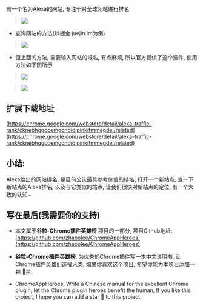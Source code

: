 有一个名为Alexa的网站, 专注于对全球网站进行排名
> ![](https://user-gold-cdn.xitu.io/2019/6/1/16b0ee14e6b2999f?w=1240&h=938&f=png&s=250382)

- 查询网站的方法(以掘金 juejin.im为例)

> ![](https://user-gold-cdn.xitu.io/2019/6/1/16b0ee14e6f738e9?w=600&h=443&f=gif&s=249871)

- 但上面的方法, 需要输入网站的域名, 有点麻烦, 所以官方提供了这个插件, 使用方法如下图所示

> ![](https://user-gold-cdn.xitu.io/2019/6/1/16b0ee14e707497b?w=600&h=397&f=gif&s=54417)

> ![](https://user-gold-cdn.xitu.io/2019/6/1/16b0ee14e71ca4f1?w=1112&h=874&f=png&s=192957)


## 扩展下载地址

[https://chrome.google.com/webstore/detail/alexa-traffic-rank/cknebhggccemgcnbidipinkifmmegdel/related](https://chrome.google.com/webstore/detail/alexa-traffic-rank/cknebhggccemgcnbidipinkifmmegdel/related)


## 小结:
Alexa给出的网站排名, 是目前公认最具参考价值的排名, 打开一个新站点, 查一下新站点的Alexa排名, 以及与它类似的站点, 让我们很快对新站点的定位, 有一个大致的认知~


## 写在最后(我需要你的支持)
- 本文属于**谷粒-Chrome插件英雄榜** 项目的一部分, 项目Github地址: [https://github.com/zhaoolee/ChromeAppHeroes](https://github.com/zhaoolee/ChromeAppHeroes)

- **谷粒-Chrome插件英雄榜**, 为优秀的Chrome插件写一本中文说明书, 让Chrome插件英雄们造福人类, 如果你喜欢这个项目, 希望你能为本项目添加一颗 🌟星.

- ChromeAppHeroes, Write a Chinese manual for the excellent Chrome plugin, let the Chrome plugin heroes benefit the human, If you like this project, I hope you can add a star 🌟 to this project.

